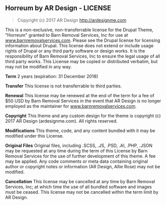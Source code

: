 Horreum by AR Design - LICENSE
--------------------------------
>Copyright (c) 2017 AR Design
>http://ardesignme.com

This is a non-exclusive, non-transferrable license for the Drupal Theme, "Horreum" granted to Barn Removal Services, Inc for use at www.barnremovalservices.com. Please see the Drupal license for licensing information about Drupal. This license does not extend or include usage rights of Drupal or any third party software or design works. It is the responsibility of Barn Removal Services, Inc to ensure the legal usage of all third party works. This License may be copied or distributed verbatim, but may not be modified in any way.

**Term** 2 years (expiration: 31 December 2018)

**Transfer** This license is not transferrable to third parties.

**Renewal** This license may be renewed at the end of the term for a fee of $50 USD by Barn Removal Services in the event that AR Design is no longer employed as the maintainer for www.barnremovalservices.com.

**Copyright** This theme and any custom design for the theme is copyright (c) 2017 AR Design (ardesignme.com). All rights reserved.

**Modifications** This theme, code, and any content bundled with it may be modified under this License.

**Original Files** Original files, including .SCSS, .JS, .PSD, .AI, .PHP, .JSON may be requested at any time during the term of this License by Barn Removal Services for the use of further development of this theme. A fee may be applied. Any code comments or meta data containing original author or copyright notes or information (AR Design, Allie Rose) may not be modified.

**Cancellation** This license may be cancelled at any time by Barn Removal Services, Inc; at which time the use of all bundled software and images must be ceased. This license may not be cancelled within the term limit by AR Design.
